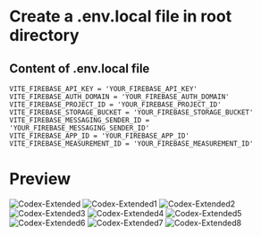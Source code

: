 # Create a .env.local file in root directory 
## Content of .env.local file

```
VITE_FIREBASE_API_KEY = 'YOUR_FIREBASE_API_KEY'
VITE_FIREBASE_AUTH_DOMAIN = 'YOUR_FIREBASE_AUTH_DOMAIN'
VITE_FIREBASE_PROJECT_ID = 'YOUR_FIREBASE_PROJECT_ID'
VITE_FIREBASE_STORAGE_BUCKET = 'YOUR_FIREBASE_STORAGE_BUCKET'
VITE_FIREBASE_MESSAGING_SENDER_ID = 'YOUR_FIREBASE_MESSAGING_SENDER_ID'
VITE_FIREBASE_APP_ID = 'YOUR_FIREBASE_APP_ID'
VITE_FIREBASE_MEASUREMENT_ID = 'YOUR_FIREBASE_MEASUREMENT_ID'
```

# Preview
![Codex-Extended](https://user-images.githubusercontent.com/70855085/236688868-2d471c88-dc8b-4088-93f1-95fcf073ba4f.png)
![Codex-Extended1](https://user-images.githubusercontent.com/70855085/236688874-ec0a82be-d701-49e3-a7ce-0b4326270ba4.png)
![Codex-Extended2](https://user-images.githubusercontent.com/70855085/236688879-680d9ede-9afa-4d24-919c-867bcbd97b7e.png)
![Codex-Extended3](https://user-images.githubusercontent.com/70855085/236688899-46c663bd-664b-45a5-a556-673119ad74ad.png)
![Codex-Extended4](https://user-images.githubusercontent.com/70855085/236688905-8e11df8d-3d87-4672-b542-ce8517140367.png)
![Codex-Extended5](https://user-images.githubusercontent.com/70855085/236688910-e52c6be5-2d9a-4ea0-8104-69356c2b3c80.png)
![Codex-Extended6](https://user-images.githubusercontent.com/70855085/236688916-f51617ec-1667-4801-b3b4-48b76bcfd7c4.png)
![Codex-Extended7](https://user-images.githubusercontent.com/70855085/236688919-b5d49a74-4549-408d-b27e-45adc2056f45.png)
![Codex-Extended8](https://user-images.githubusercontent.com/70855085/236688929-9907e8ce-77ec-4ec5-8d43-c282f59c2a07.png)
